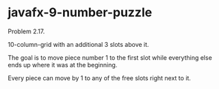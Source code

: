 javafx-9-number-puzzle
==========================
Problem 2.17.

10-column-grid with an additional 3 slots above it.

The goal is to move piece number 1 to the first slot while everything else ends up where it was at the beginning.

Every piece can move by 1 to any of the free slots right next to it.

